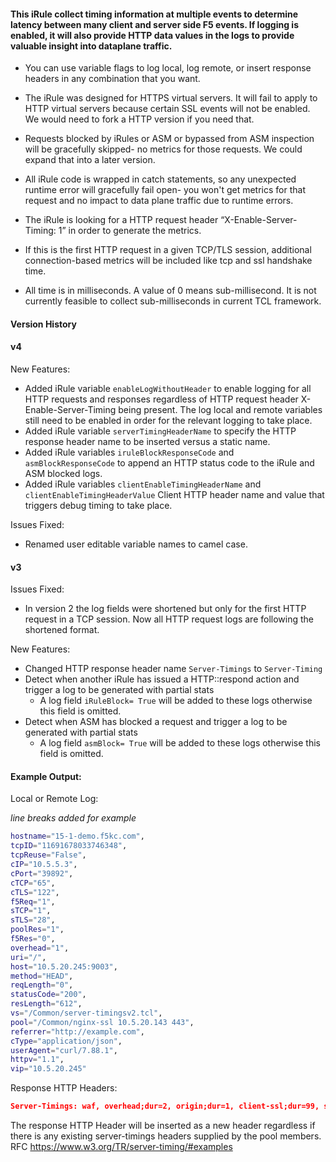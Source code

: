 #### This iRule collect timing information at multiple events to determine latency between many client and server side F5 events. If logging is enabled, it will also provide HTTP data values in the logs to provide valuable insight into dataplane traffic.  

- You can use variable flags to log local, log remote, or insert response headers in any combination that you want.

- The iRule was designed for HTTPS virtual servers. It will fail to apply to HTTP virtual servers because certain SSL events will not be enabled. We would need to fork a HTTP version if you need that.

- Requests blocked by iRules or ASM or bypassed from ASM inspection will be gracefully skipped- no metrics for those requests. We could expand that into a later version.

- All iRule code is wrapped in catch statements, so any unexpected runtime error will gracefully fail open- you won't get metrics for that request and no impact to data plane traffic due to runtime errors.
- The iRule is looking for a HTTP request header “X-Enable-Server-Timing: 1” in order to generate the metrics.
- If this is the first HTTP request in a given TCP/TLS session, additional connection-based metrics will be included like tcp and ssl handshake time.
- All time is in milliseconds. A value of 0 means sub-millisecond. It is not currently feasible to collect sub-milliseconds in current TCL framework. 

#### Version History

#### v4

New Features:  
- Added iRule variable `enableLogWithoutHeader` to enable logging for all HTTP requests and responses regardless of HTTP request header X-Enable-Server-Timing being present. The log local and remote variables still need to be enabled in order for the relevant logging to take place. 
- Added iRule variable `serverTimingHeaderName` to specify the HTTP response header name to be inserted versus a static name.
- Added iRule variables `iruleBlockResponseCode` and `asmBlockResponseCode` to append an HTTP status code to the iRule and ASM blocked logs. 
- Added iRule variables `clientEnableTimingHeaderName` and `clientEnableTimingHeaderValue` Client HTTP header name and value that triggers debug timing to take place. 

Issues Fixed: 
- Renamed user editable variable names to camel case. 

#### v3
Issues Fixed: 
- In version 2 the log fields were shortened but only for the first HTTP request in a TCP session. Now all HTTP request logs are following the shortened format.

New Features:  
- Changed HTTP response header name `Server-Timings` to `Server-Timing`
- Detect when another iRule has issued a HTTP::respond action and trigger a log to be generated with partial stats
    - A log field `iRuleBlock= True` will be added to these logs otherwise this field is omitted. 
- Detect when ASM has blocked a request and trigger a log to be generated with partial stats
    - A log field `asmBlock= True` will be added to these logs otherwise this field is omitted.

#### Example Output: 

Local or Remote Log:  
  
*line breaks added for example*
```bash
hostname="15-1-demo.f5kc.com",
tcpID="11691678033746348",
tcpReuse="False",
cIP="10.5.5.3",
cPort="39892",
cTCP="65",
cTLS="122",
f5Req="1",
sTCP="1",
sTLS="28",
poolRes="1",
f5Res="0",
overhead="1",
uri="/",
host="10.5.20.245:9003",
method="HEAD",
reqLength="0",
statusCode="200",
resLength="612",
vs="/Common/server-timingsv2.tcl",
pool="/Common/nginx-ssl 10.5.20.143 443",
referrer="http://example.com",
cType="application/json",
userAgent="curl/7.88.1",
httpv="1.1",
vip="10.5.20.245"
```

Response HTTP Headers:
```json
Server-Timings: waf, overhead;dur=2, origin;dur=1, client-ssl;dur=99, server-ssl;dur=32, client-tcp;dur=31, server-tcp;dur=0
```
The response HTTP Header will be inserted as a new header regardless if there is any existing server-timings headers supplied by the pool members. RFC https://www.w3.org/TR/server-timing/#examples 
